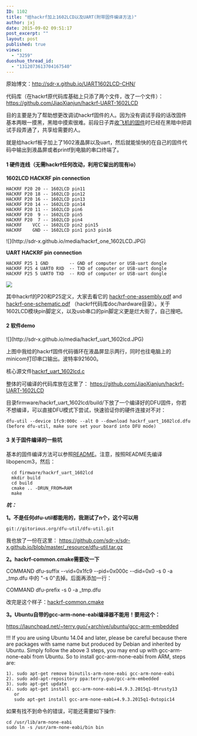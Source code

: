 ```yaml
---
ID: 1102
title: "给hackrf加上1602LCD以及UART(附带固件编译方法)"
author: jxj
date: 2015-09-02 09:51:17
post_excerpt: ""
layout: post
published: true
views:
  - "3259"
duoshuo_thread_id:
  - "1312073613704167540"
---
```

原始博文：<a href="http://sdr-x.github.io/UART1602LCD-CHN/">http://sdr-x.github.io/UART1602LCD-CHN/</a>

代码库（在hackrf原代码库基础上只添了两个文件，改了一个文件）： <a href="https://github.com/JiaoXianjun/hackrf-UART-1602LCD">https://github.com/JiaoXianjun/hackrf-UART-1602LCD</a>

目的主要是为了帮助想更改调试hackrf固件的人。因为没有调试手段的话改固件基本两眼一摸黑，黑暗中摸索很难。前段日子弄<a href="http://sdr-x.github.io/%E4%BD%BF%E7%94%A8%E5%8D%95HACKRF%E6%9D%BF%E6%8E%A5%E6%94%B6ADS-B%E4%BF%A1%E6%81%AF%E5%B9%B6%E9%80%9A%E8%BF%87BTLE%E5%8F%91%E8%87%B3%E6%89%8B%E6%9C%BA/">收飞机的固件</a>时已经在黑暗中把调试手段弄通了，共享给需要的人。

就是给hackrf板子加上了1602液晶屏以及uart，然后就能愉快的在自己的固件代码中输出到液晶屏或者printf到电脑的串口终端了。
<h4>1 硬件连线（无需hackrf任何改动，利用它留出的现有io）</h4>
<strong>1602LCD HACKRF pin connection</strong>
<pre><code>HACKRF P20 20 -- 1602LCD pin11
HACKRF P20 18 -- 1602LCD pin12
HACKRF P20 16 -- 1602LCD pin13
HACKRF P20 14 -- 1602LCD pin14
HACKRF P20 11 -- 1602LCD pin6
HACKRF P20  9 -- 1602LCD pin5
HACKRF P20  7 -- 1602LCD pin4
HACKRF    VCC -- 1602LCD pin2 pin15
HACKRF    GND -- 1602LCD pin1 pin3 pin16
</code></pre>
![](http://sdr-x.github.io/media/hackrf_one_1602LCD.JPG)

<strong>UART HACKRF pin connection</strong>
<pre><code>HACKRF P25 1 GND        -- GND of computer or USB-uart dongle
HACKRF P25 4 UART0 RXD  -- TXD of computer or USB-uart dongle
HACKRF P25 5 UART0 TXD  -- RXD of computer or USB-uart dongle
</code></pre>
![](http://sdr-x.github.io/media/hackrf_one_UART.JPG)

其中hackrf的P20和P25定义，大家去看它的 <a href="https://github.com/sdr-x/sdr-x.github.io/blob/master/_resource/hackrf-one-assembly.pdf">hackrf-one-assembly.pdf</a> and <a href="https://github.com/sdr-x/sdr-x.github.io/blob/master/_resource/hackrf-one-schematic.pdf">hackrf-one-schematic.pdf</a> （hackrf代码库doc/hardware目录）。关于1602LCD模块pin脚定义，以及usb串口的pin脚定义更是烂大街了，自己搜吧。
<h4>2 软件demo</h4>
![](http://sdr-x.github.io/media/hackrf_uart_1602lcd.JPG)

上图中我给的hackrf固件代码循环在液晶屏显示两行，同时也往电脑上的minicom打印串口输出。波特率921600。

核心源文件<a href="https://github.com/sdr-x/sdr-x.github.io/blob/master/_resource/hackrf_uart_1602lcd.c">hackrf_uart_1602lcd.c</a>

整体的可编译的代码库放在这里了： <a href="https://github.com/JiaoXianjun/hackrf-UART-1602LCD">https://github.com/JiaoXianjun/hackrf-UART-1602LCD</a>

目录firmware/hackrf_uart_1602lcd/build/下放了一个编译好的DFU固件，你若不想编译，可以直接DFU模式下尝试，快速验证你的硬件连接对不对：
<pre><code>dfu-util --device 1fc9:000c --alt 0 --download hackrf_uart_1602lcd.dfu
(before dfu-util, make sure set your board into DFU mode)
</code></pre>
<h4>3 关于固件编译的一些坑</h4>
基本的固件编译方法可以参照<a href="https://github.com/mossmann/hackrf/blob/master/firmware/README">README</a>。注意，按照README先编译libopencm3，然后：
<pre><code>  cd firmware/hackrf_uart_1602lcd
  mkdir build
  cd build
  cmake .. -DRUN_FROM=RAM
  make
</code></pre>
<strong><em>坑：</em></strong>

<strong>1。不是任何dfu-util都能用的，我测试了n个，这个可以用</strong>
<pre><code>git://gitorious.org/dfu-util/dfu-util.git  
</code></pre>
我也放了一份在这里： <a href="https://github.com/sdr-x/sdr-x.github.io/blob/master/_resource/dfu-util.tar.gz">https://github.com/sdr-x/sdr-x.github.io/blob/master/_resource/dfu-util.tar.gz</a>

<strong>2。hackrf-common.cmake需要改一下</strong>

COMMAND dfu-suffix --vid=0x1fc9 --pid=0x000c --did=0x0 -s 0 -a _tmp.dfu 中的 "-s 0"去掉。后面再添加一行：

COMMAND dfu-prefix -s 0 -a _tmp.dfu

改完是这个样子：<a href="https://github.com/JiaoXianjun/hackrf-UART-1602LCD/blob/master/firmware/hackrf-common.cmake">hackrf-common.cmake</a>

<strong>3。Ubuntu自带的gcc-arm-none-eabi编译器不能用！要用这个：</strong>

<a href="https://launchpad.net/%7Eterry.guo/+archive/ubuntu/gcc-arm-embedded">https://launchpad.net/~terry.guo/+archive/ubuntu/gcc-arm-embedded</a>

!!! If you are using Ubuntu 14.04 and later, please be careful because there are packages with same name but produced by Debian and inherited by Ubuntu. Simply follow the above 3 steps, you may end up with gcc-arm-none-eabi from Ubuntu. So to install gcc-arm-none-eabi from ARM, steps are:
<pre><code>1). sudo apt-get remove binutils-arm-none-eabi gcc-arm-none-eabi
2). sudo add-apt-repository ppa:terry.guo/gcc-arm-embedded
3). sudo apt-get update
4). sudo apt-get install gcc-arm-none-eabi=4.9.3.2015q1-0trusty13
   or
   sudo apt-get install gcc-arm-none-eabi=4.9.3.2015q1-0utopic14
</code></pre>
如果有找不到命令的错误，可能还需要如下操作:
<pre><code>cd /usr/lib/arm-none-eabi
sudo ln -s /usr/arm-none-eabi/bin bin
</code></pre>

